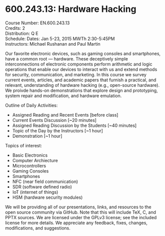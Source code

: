 600.243.13: Hardware Hacking
==========================

Course Number: EN.600.243.13  
Credits: 2  
Distribution: Q E  
Schedule: Dates: Jan 5-23, 2015 MWTh 2:30-5:45PM  
Instructors: Michael Rushanan and Paul Martin  

Our favorite electronic devices, such as gaming consoles and smartphones, have a common root _—_ hardware. These deceptively simple interconnections of electronic components perform arithmetic and logic operations that enable our devices to interact with us and extend methods for security, communication, and marketing. In this course we survey current events, articles, and academic papers that furnish a practical, and relevant, understanding of hardware hacking (e.g., open-source hardware). We proivde hands-on demonstrations that explore design and prototyping, system repair and modification, and hardware emulation.

Outline of Daily Activities:
- Assigned Reading and Recent Events [before class]
- Current Events Discussion [~20 minutes]
- Assigned Reading Discussion by the Students [~40 minutes]
- Topic of the Day by the Instructors [~1 hour]
- Demonstration [~1 hour]

Topics of interest:
- Basic Electronics
- Computer Archiecture
- Microcontrollers
- Gaming Consoles
- Smartphones
- NFC (near field communication)
- SDR (software defined radio)
- IoT (internet of things)
- HSM (hardware security modules)

We will be providing all of our presentations, links, and resources to the open source community via GitHub. Note that this will include TeX, C, and PPTX sources. We are licensed under the GPLv3 license; see the included license for more details. We appreciate any feedback, fixes, changes, modifications, and suggestions.
